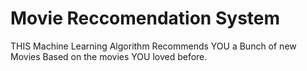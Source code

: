 # Movie Reccomendation System
THIS Machine Learning Algorithm 
Recommends YOU a Bunch of new Movies Based on the movies YOU loved before.


